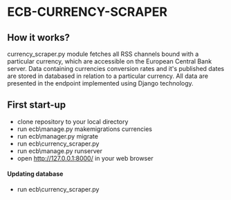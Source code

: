 # ECB-CURRENCY-SCRAPER


## How it works?
currency_scraper.py module fetches all RSS channels bound with a particular currency, which are accessible on the European Central Bank server. 
Data containing currencies conversion rates and it's published dates are stored in databased in relation 
to a particular currency. All data are presented in the endpoint implemented using Django technology.

## First start-up
* clone repository to your local directory
* run ecb\manage.py makemigrations currencies
* run ecb\manager.py migrate
* run ecb\currency_scraper.py
* run ecb\manage.py runserver
* open http://127.0.0.1:8000/ in your web browser
 
#### Updating database 
* run ecb\currency_scraper.py
